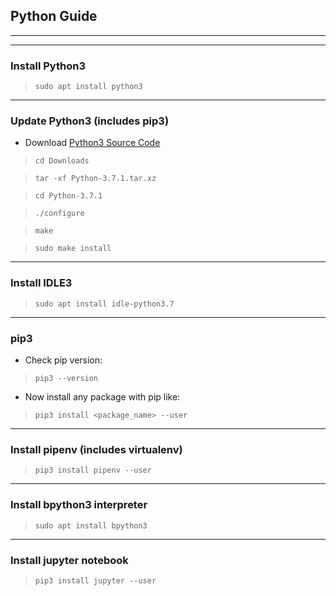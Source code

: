 ## Python Guide

***

***

### Install Python3
> `sudo apt install python3`


***

### Update Python3 (includes pip3)
* Download [Python3 Source Code](https://www.python.org/downloads/source/)

> `cd Downloads `

> `tar -xf Python-3.7.1.tar.xz`

> `cd Python-3.7.1`

> `./configure`

> `make`

> `sudo make install`


***

### Install IDLE3
> `sudo apt install idle-python3.7`


***

### pip3

* Check pip version:

> `pip3 --version`

* Now install any package with pip like:

> `pip3 install <package_name> --user`


***

### Install pipenv (includes virtualenv)
> `pip3 install pipenv --user`


***

### Install bpython3 interpreter
> `sudo apt install bpython3`


***

### Install jupyter notebook
> `pip3 install jupyter --user`


